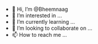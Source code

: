 - 👋 Hi, I’m @Bheemnaag
- 👀 I’m interested in ...
- 🌱 I’m currently learning ...
- 💞️ I’m looking to collaborate on ...
- 📫 How to reach me ...

<!---
Bheemnaag/Bheemnaag is a ✨ special ✨ repository because its `README.md` (this file) appears on your GitHub profile.
You can click the Preview link to take a look at your changes.
--->
